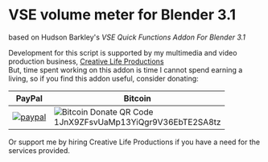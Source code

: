 # VSE volume meter for Blender 3.1

based on Hudson Barkley's *VSE Quick Functions Addon For Blender 3.1*


Development for this script is supported by my multimedia and video production business, [Creative Life Productions](http://www.creativelifeproductions.com)  
But, time spent working on this addon is time I cannot spend earning a living, so if you find this addon useful, consider donating:  

PayPal | Bitcoin
------ | -------
[![paypal](https://www.paypalobjects.com/en_US/i/btn/btn_donateCC_LG.gif)](https://www.paypal.com/cgi-bin/webscr?cmd=_s-xclick&hosted_button_id=XHRXZBQ3LGLH6) | ![Bitcoin Donate QR Code](http://www.snuq.com/snu-bitcoin-address.png) <br> 1JnX9ZFsvUaMp13YiQgr9V36EbTE2SA8tz  

Or support me by hiring Creative Life Productions if you have a need for the services provided.



